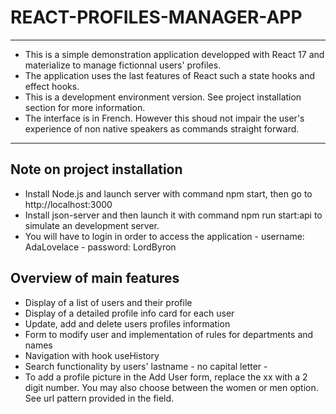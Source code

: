 # REACT-PROFILES-MANAGER-APP
***
* This is a simple demonstration application developped with React 17 and materialize to manage fictionnal users' profiles.
* The application uses the last features of React such a state hooks and effect hooks.
* This is a development environment version. See project installation section for more information.
* The interface is in French. However this shoud not impair the user's experience of non native speakers as commands straight forward.

***
## Note on project installation
* Install Node.js and launch server with command npm start, then go to http://localhost:3000
* Install json-server and then launch it with command npm run start:api to simulate an development server.
* You will have to login in order to access the application - username: AdaLovelace - password: LordByron

## Overview of main features
* Display of a list of users and their profile
* Display of a detailed profile info card for each user
* Update, add and delete users profiles information
* Form to modify user and implementation of rules for departments and names
* Navigation with hook useHistory
* Search functionality by users' lastname - no capital letter - 
* To add a profile picture in the Add User form, replace the xx with a 2 digit number. You may also choose between the women or men option. See url pattern provided in the field.




